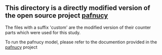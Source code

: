 
## This directory is a directly modified version of the open source project [pafnucy](https://gitlab.com/cheminfIBB/pafnucy)

The files with a suffix 'custom' are the modified version of their counter parts which were used for this study.

To run the pafnucy model, please refer to the documention provided in the [pafnucy](https://gitlab.com/cheminfIBB/pafnucy) project
